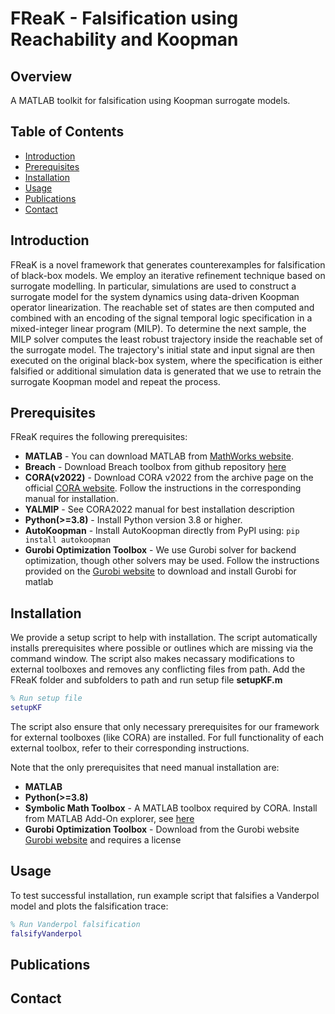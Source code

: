 # FReaK - Falsification using Reachability and Koopman 

## Overview

A MATLAB toolkit for falsification using Koopman surrogate models. 

## Table of Contents

- [Introduction](#introduction)
- [Prerequisites](#prerequisites)
- [Installation](#installation)
- [Usage](#usage)
- [Publications](#publications)
- [Contact](#contact)

## Introduction

FReaK is a novel framework that generates counterexamples for falsification of black-box models.
We employ an iterative refinement technique based on surrogate modelling. In particular, simulations are used 
to construct a surrogate model for the system dynamics using data-driven Koopman operator linearization. 
The reachable set of states are then computed and combined with an encoding of the signal temporal logic specification in a mixed-integer linear program (MILP).
To determine the next sample, the MILP solver computes the least robust trajectory inside the reachable set of the surrogate model.
The trajectory's initial state and input signal are then executed on the original black-box system, where the specification is either falsified or additional simulation data is generated that we use to retrain the surrogate Koopman model and repeat the process.

## Prerequisites

FReaK requires the following prerequisites:

- **MATLAB** - You can download MATLAB from [MathWorks website](https://www.mathworks.com/).
- **Breach** - Download Breach toolbox from github repository [here](https://github.com/decyphir/breach/tree/master)
- **CORA(v2022)** - Download CORA v2022 from the archive page on the official [CORA website](https://tumcps.github.io/CORA/). Follow the instructions in the corresponding manual for installation.
- **YALMIP** - See CORA2022 manual for best installation description
- **Python(>=3.8)** - Install Python version 3.8 or higher.
- **AutoKoopman** - Install AutoKoopman directly from PyPI using: `pip install autokoopman`
- **Gurobi Optimization Toolbox** - We use Gurobi solver for backend optimization, though other solvers may be used. Follow the instructions provided on the [Gurobi website](https://support.gurobi.com/hc/en-us/articles/4533938303505-How-do-I-install-Gurobi-for-Matlab-) to download and install Gurobi for matlab

## Installation

We provide a setup script to help with installation. The script automatically installs prerequisites where possible 
or outlines which are missing via the command window. The script also makes necassary modifications to external toolboxes
and removes any conflicting files from path. Add the FReaK folder and subfolders to path and run setup file
**setupKF.m**

```matlab
% Run setup file
setupKF
```

The script also ensure that only necessary prerequisites for our framework for external toolboxes (like CORA) are installed.
For full functionality of each external toolbox, refer to their corresponding instructions.

Note that the only prerequisites that need manual installation are:
- **MATLAB**
- **Python(>=3.8)**
- **Symbolic Math Toolbox** - A MATLAB toolbox required by CORA. Install from MATLAB Add-On explorer, see [here](https://uk.mathworks.com/help/matlab/matlab_env/get-add-ons.html)
- **Gurobi Optimization Toolbox** - Download from the Gurobi website [Gurobi website](https://support.gurobi.com/hc/en-us/articles/4533938303505-How-do-I-install-Gurobi-for-Matlab-)
and requires a license

## Usage

To test successful installation, run example script that falsifies a Vanderpol model and plots the falsification trace:

```matlab
% Run Vanderpol falsification 
falsifyVanderpol
```



## Publications

## Contact

